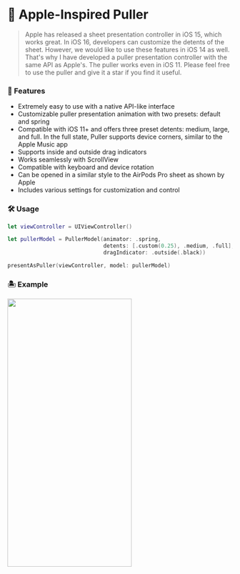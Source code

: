 # 🥇 Apple-Inspired Puller

> Apple has released a sheet presentation controller in iOS 15, which works great. In iOS 16, developers can customize the detents of the sheet. However, we would like to use these features in iOS 14 as well. That's why I have developed a puller presentation controller with the same API as Apple's. The puller works even in iOS 11. Please feel free to use the puller and give it a star if you find it useful.
>

### 🌈 Features
* Extremely easy to use with a native API-like interface
* Customizable puller presentation animation with two presets: default and spring
* Compatible with iOS 11+ and offers three preset detents: medium, large, and full. In the full state, Puller supports device corners, similar to the Apple Music app
* Supports inside and outside drag indicators
* Works seamlessly with ScrollView
* Compatible with keyboard and device rotation
* Can be opened in a similar style to the AirPods Pro sheet as shown by Apple
* Includes various settings for customization and control

### 🛠 Usage

```swift
let viewController = UIViewController()

let pullerModel = PullerModel(animator: .spring, 
                              detents: [.custom(0.25), .medium, .full], 
                              dragIndicator: .outside(.black))

presentAsPuller(viewController, model: pullerModel)
```
### 🏝️ Example

<img src="https://github.com/zsergey/apple-inspired-puller/blob/develop/example.gif" height="600" width="278">

